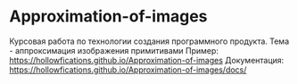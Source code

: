 # Approximation-of-images
Курсовая работа по технологии создания программного продукта. Тема - аппроксимация изображения примитивами
Пример: https://hollowfications.github.io/Approximation-of-images
Документация: https://hollowfications.github.io/Approximation-of-images/docs/
